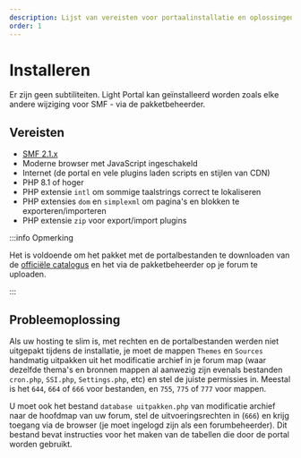 ```yaml
---
description: Lijst van vereisten voor portaalinstallatie en oplossingen voor mogelijke problemen
order: 1
---
```


# Installeren

Er zijn geen subtiliteiten. Light Portal kan geïnstalleerd worden zoals elke andere wijziging voor SMF - via de pakketbeheerder.

## Vereisten

- [SMF 2.1.x](https://download.simplemachines.org)
- Moderne browser met JavaScript ingeschakeld
- Internet (de portal en vele plugins laden scripts en stijlen van CDN)
- PHP 8.1 of hoger
- PHP extensie `intl` om sommige taalstrings correct te lokaliseren
- PHP extensies `dom` en `simplexml` om pagina's en blokken te exporteren/importeren
- PHP extensie `zip` voor export/import plugins

:::info Opmerking

Het is voldoende om het pakket met de portalbestanden te downloaden van de [officiële catalogus](https://custom.simplemachines.org/mods/index.php?mod=4244) en het via de pakketbeheerder op je forum te uploaden.

:::

## Probleemoplossing

Als uw hosting te slim is, met rechten en de portalbestanden werden niet uitgepakt tijdens de installatie, je moet de mappen `Themes` en `Sources` handmatig uitpakken uit het modificatie archief in je forum map (waar dezelfde thema's en bronnen mappen al aanwezig zijn evenals bestanden `cron.php`, `SSI.php`, `Settings.php`, etc) en stel de juiste permissies in. Meestal is het `644`, `664` of `666` voor bestanden, en `755`, `775` of `777` voor mappen.

U moet ook het bestand `database uitpakken.php` van modificatie archief naar de hoofdmap van uw forum, stel de uitvoeringsrechten in (`666`) en krijg toegang via de browser (je moet ingelogd zijn als een forumbeheerder). Dit bestand bevat instructies voor het maken van de tabellen die door de portal worden gebruikt.
